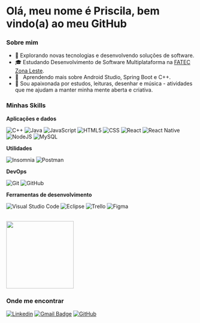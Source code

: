 <h1>Olá, meu nome é Priscila, bem vindo(a) ao meu GitHub</h1>

<h3>Sobre mim</h3>

- 🤔 Explorando novas tecnologias e desenvolvendo soluções de software.
- 🎓 Estudando Desenvolvimento de Software Multiplataforma na <a href="https://www.fateczl.edu.br/inicio">FATEC Zona Leste</a>.
- 🌱 &nbsp; Aprendendo mais sobre Android Studio, Spring Boot e C++.
- 📖 Sou apaixonada por estudos, leituras, desenhar e música - atividades que me ajudam a manter minha mente aberta e criativa.

<h3>Minhas Skills</h3>

**Aplicações e dados**

![C++](https://img.shields.io/badge/-C++-333333?style=flat&logo=C%2B%2B&logoColor=00599C)
![Java](https://img.shields.io/badge/-Java-333333?style=flat&logo=Java&logoColor=007396)
![JavaScript](https://img.shields.io/badge/-JavaScript-333333?style=flat&logo=javascript)
![HTML5](https://img.shields.io/badge/-HTML5-333333?style=flat&logo=HTML5)
![CSS](https://img.shields.io/badge/-CSS-333333?style=flat&logo=CSS3&logoColor=1572B6)
![React](https://img.shields.io/badge/-React-333333?style=flat&logo=react)
![React Native](https://img.shields.io/badge/-React%20Native-333333?style=flat&logo=react)
![NodeJS](https://img.shields.io/badge/Node.js-43853D?style=flat&logo=node.js&logoColor=white)
![MySQL](https://img.shields.io/badge/-MySQL-333333?style=flat&logo=mysql)

**Utilidades**

![Insomnia](https://img.shields.io/badge/-Insomnia-333333?style=flat&logo=insomnia)
![Postman](https://img.shields.io/badge/-Postman-333333?style=flat&logo=postman)

**DevOps**

![Git](https://img.shields.io/badge/-Git-333333?style=flat&logo=git)
![GitHub](https://img.shields.io/badge/-GitHub-333333?style=flat&logo=github)

**Ferramentas de desenvolvimento**

![Visual Studio Code](https://img.shields.io/badge/-Visual%20Studio%20Code-333333?style=flat&logo=visual-studio-code&logoColor=007ACC)
![Eclipse](https://img.shields.io/badge/-Eclipse-333333?style=flat&logo=eclipse-ide&logoColor=2C2255)
![Trello](https://img.shields.io/badge/-Trello-333333?style=flat&logo=trello&logoColor=007ACC)
![Figma](https://img.shields.io/badge/-Figma-333333?style=flat&logo=figma&logoColor=007ACC)

<br/>

<a href="https://github.com/PriscilaDias2003">
  <img height="180em" src="https://github-readme-stats.vercel.app/api?username=PriscilaDias2003&theme=dracula&show_icons=true" />
</a>

<h3>Onde me encontrar</h3>

[![Linkedin](https://img.shields.io/badge/-PriscilaDias2003-blue?style=flat-square&logo=Linkedin&logoColor=white&link=https://www.linkedin.com/in/priscila-gabrielle-dias-b9288a213/)](https://www.linkedin.com/in/priscila-gabrielle-dias-b9288a213/)
[![Gmail Badge](https://img.shields.io/badge/priscilagabrielle.ti@email.com-006bed?style=flat-square&logo=Gmail&logoColor=white&link=mailto:priscilagabrielle.ti@gmail.com)](mailto:pricilagabrielle.ti@gmail.com)
[![GitHub](https://img.shields.io/github/followers/PriscilaDias2003?label=follow&style=social)](https://github.com/PriscilaDias2003)
